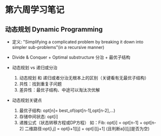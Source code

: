 # 第六周学习笔记 
## 动态规划 Dynamic Programming
* 定义: "Simplifying a complicated problem by breaking it down into simpler sub-problems"(in a recursive manner)
* Divide & Conquer + Optimal substructure 分治 + 最优子结构

* 动态规划 vs 递归或分治
    1. 动态规划 和 递归或者分治无根本上的区别（关键看有无最优子结构）
    2. 共性：找到重复子问题
    3. 差异性：最优子结构、中途可以淘汰次优解

* 动态规划关键点
    1. 最优子结构: opt[n]= best_of(opt[n-1],opt[n-2],...)
    2. 存储中间状态: opt[i]
    3. 递推公式（状态转移方程或DP方程）
        如：Fib: opt[i] = opt[n-1] + opt[n-2]
        二维路径:opt[i,j] = opt[i+1][j] + opt[i][j+1] (且判断a[i][j]是否为空)

